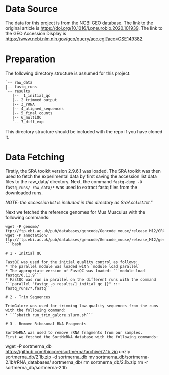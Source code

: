# Data Source

The data for this project is from the NCBI GEO database.
The link to the original article is https://doi.org/10.1016/j.pneurobio.2020.101939.
The link to the GEO Accession Display is https://www.ncbi.nlm.nih.gov/geo/query/acc.cgi?acc=GSE149382.

# Preparation

The following directory structure is assumed for this project:

 ```
`-- raw_data
|-- fastq_runs
`-- results
    |--  1_initial_qc
    |-- 2_trimmed_output
    |-- 3_rRNA
    |-- 4_aligned_sequences
    |-- 5_final_counts
    |-- 6_multiQC
    `-- 7_diff_exp
```
This directory structure should be included with the repo if you have cloned it.


# Data Fetching

Firstly, the SRA toolkit version 2.9.6.1 was loaded.
The SRA toolkit was then used to fetch the experimental data by first saving the accession list
data files to the raw_data/ directory. Next, the command ```fastq-dump -O fastq_runs/ raw_data/*``` was used to extract
fastq files from the downloaded runs.

*NOTE: the accession list is included in this directory as  SraAccList.txt."*

Next we fetched the reference genomes for Mus Musculus with the following commands:
```
wget -P genome/ ftp://ftp.ebi.ac.uk/pub/databases/gencode/Gencode_mouse/release_M12/GRCm38.p5.genome.fa.gz
wget -P annotation/ ftp://ftp.ebi.ac.uk/pub/databases/gencode/Gencode_mouse/release_M12/gencode.vM12.annotation.gtf.gz
```bash

# 1 - Initial QC

FastQC was used for the initial quality control as follows:
* The parallel module was loaded with `module load parallel`
* The appropriate version of FastQC was loaded: ```module load fastqc/0.11.9```
* FastQC was run in parallel on the different runs with the command ```parallel "fastqc -o results/1_initial_qc {}" ::: fastq_runs/*.fastq```

# 2 - Trim Sequences

TrimGalore was used for trimming low-quality sequences from the runs with the following command:
* ```sbatch run_trim_galore.slurm.sh```

# 3 - Remove Ribosomal RNA Fragments

SortMeRNA was used to remove rRNA fragments from our samples.
First we fetched the SortMeRNA database with the following commands:
```
wget -P sortmerna_db https://github.com/biocore/sortmerna/archive/2.1b.zip
unzip sortmerna_db/2.1b.zip -d sortmerna_db
mv sortmerna_db/sortmerna-2.1b/rRNA_databases/ sortmerna_db/
rm sortmerna_db/2.1b.zip
rm -r sortmerna_db/sortmerna-2.1b
```bash
